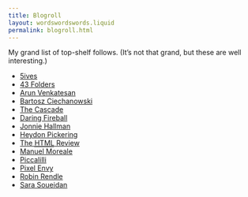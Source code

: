 ```yaml
---
title: Blogroll
layout: wordswordswords.liquid
permalink: blogroll.html
---
```


My grand list of top-shelf follows. (It’s not that grand, but these are well
interesting.)

- [5ives](https://www.5ives.com)
- [43 Folders](http://www.43folders.com)
- [Arun Venkatesan](https://arun.is/blog)
- [Bartosz Ciechanowski](https://ciechanow.ski)
- [The Cascade](https://csscade.com)
- [Daring Fireball](https://daringfireball.net)
- [Jonnie Hallman](https://destroytoday.com/blog)
- [Heydon Pickering](https://heydonworks.com/latest)
- [The <abbr title="HyperText Markup Language">HTML</abbr> Review](https://thehtml.review)
- [Manuel Moreale](https://manuelmoreale.com)
- [Piccalilli](https://piccalil.li/blog)
- [Pixel Envy](https://pxlnv.com)
- [Robin Rendle](https://robinrendle.com)
- [Sara Soueidan](https://www.sarasoueidan.com/blog/)
